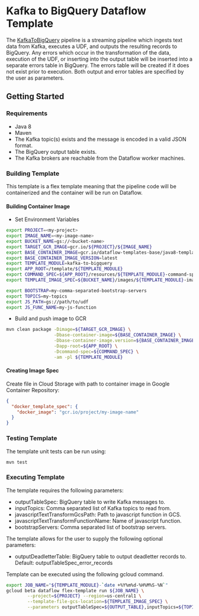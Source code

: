 # Kafka to BigQuery Dataflow Template

The [KafkaToBigQuery](src/main/java/com/google/cloud/teleport/v2/templates/KafkaToBigQuery.java) pipeline is a 
streaming pipeline which ingests text data from Kafka, executes a UDF, and outputs the resulting records to BigQuery. 
Any errors which occur in the transformation of the data, execution of the UDF, or inserting into the output table will be
inserted into a separate errors table in BigQuery. The errors table will be created if it does
not exist prior to execution. Both output and error tables are specified by the user as parameters.

## Getting Started

### Requirements
* Java 8
* Maven
* The Kafka topic(s) exists and the message is encoded in a valid JSON format.
* The BigQuery output table exists.
* The Kafka brokers are reachable from the Dataflow worker machines.

### Building Template
This template is a flex template meaning that the pipeline code will be containerized and the container will be 
run on Dataflow. 

#### Building Container Image
* Set Environment Variables
```sh
export PROJECT=<my-project>
export IMAGE_NAME=<my-image-name>
export BUCKET_NAME=gs://<bucket-name>
export TARGET_GCR_IMAGE=gcr.io/${PROJECT}/${IMAGE_NAME}
export BASE_CONTAINER_IMAGE=gcr.io/dataflow-templates-base/java8-template-launcher-base
export BASE_CONTAINER_IMAGE_VERSION=latest
export TEMPLATE_MODULE=kafka-to-bigquery
export APP_ROOT=/template/${TEMPLATE_MODULE}
export COMMAND_SPEC=${APP_ROOT}/resources/${TEMPLATE_MODULE}-command-spec.json
export TEMPLATE_IMAGE_SPEC=${BUCKET_NAME}/images/${TEMPLATE_MODULE}-image-spec.json

export BOOTSTRAP=my-comma-separated-bootstrap-servers
export TOPICS=my-topics
export JS_PATH=gs://path/to/udf
export JS_FUNC_NAME=my-js-function
```
* Build and push image to GCR
```sh
mvn clean package -Dimage=${TARGET_GCR_IMAGE} \
                  -Dbase-container-image=${BASE_CONTAINER_IMAGE} \
                  -Dbase-container-image.version=${BASE_CONTAINER_IMAGE_VERSION} \
                  -Dapp-root=${APP_ROOT} \
                  -Dcommand-spec=${COMMAND_SPEC} \
                  -am -pl ${TEMPLATE_MODULE}
```

#### Creating Image Spec

Create file in Cloud Storage with path to container image in Google Container Repository:
```json
{
  "docker_template_spec": {
    "docker_image": "gcr.io/project/my-image-name"
  }
}
```

### Testing Template

The template unit tests can be run using:
```sh
mvn test
```

### Executing Template

The template requires the following parameters:
* outputTableSpec: BigQuery table to write Kafka messages to.
* inputTopics: Comma separated list of Kafka topics to read from.
* javascriptTextTransformGcsPath: Path to javascript function in GCS.
* javascriptTextTransformFunctionName: Name of javascript function. 
* bootstrapServers: Comma separated list of bootstrap servers.

The template allows for the user to supply the following optional parameters:
* outputDeadletterTable: BigQuery table to output deadletter records to. Default: outputTableSpec_error_records

Template can be executed using the following gcloud command.
```sh
export JOB_NAME="${TEMPLATE_MODULE}-`date +%Y%m%d-%H%M%S-%N`"
gcloud beta dataflow flex-template run ${JOB_NAME} \
        --project=${PROJECT} --region=us-central1 \
        --template-file-gcs-location=${TEMPLATE_IMAGE_SPEC} \
        --parameters outputTableSpec=${OUTPUT_TABLE},inputTopics=${TOPICS},javascriptTextTransformGcsPath=${JS_PATH},javascriptTextTransformFunctionName=${JS_FUNC_NAME},bootstrapServers=${BOOTSTRAP}

```
